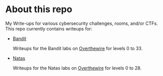 # About this repo

My Write-ups for various cybersecurity challenges, rooms, and/or CTFs. This repo currently contains writeups for:

* [Bandit](./Bandit-OverTheWire)

  Writeups for the Bandit labs on [Overthewire](http://www.overthewire.org) for levels 0 to 33.

* [Natas](./Natas-OverTheWire)

  Writeups for the Natas labs on [Overthewire](https://www.overthewire.org) for levels 0 to 28.
